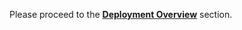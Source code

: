 <a name="Step4"></a>


Please proceed to the [**Deployment Overview**](../deploy/overview.md) section.
   

  
